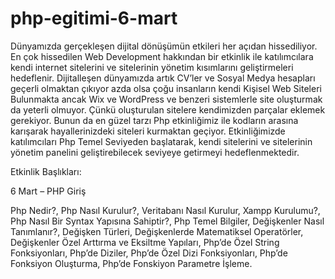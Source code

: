 # php-egitimi-6-mart

Dünyamızda gerçekleşen dijital dönüşümün etkileri her açıdan hissediliyor. En çok hissedilen Web Development hakkından bir etkinlik ile katılımcılara kendi internet sitelerini ve sitelerinin yönetim kısımlarını geliştirmeleri hedeflenir. Dijitalleşen dünyamızda artık CV’ler ve Sosyal Medya hesapları geçerli olmaktan çıkıyor azda olsa çoğu insanların kendi Kişisel Web Siteleri Bulunmakta ancak Wix ve WordPress ve benzeri sistemlerle site oluşturmak da yeterli olmuyor. Çünkü oluşturulan sitelere kendimizden parçalar eklemek gerekiyor. Bunun da en güzel tarzı Php etkinliğimiz ile kodların arasına karışarak hayallerinizdeki siteleri kurmaktan geçiyor. Etkinliğimizde katılımcıları Php Temel Seviyeden başlatarak, kendi sitelerini ve sitelerinin yönetim panelini geliştirebilecek seviyeye getirmeyi hedeflenmektedir.

Etkinlik Başlıkları: 

6 Mart – PHP Giriş

Php Nedir?, 
Php Nasıl Kurulur?,
Veritabanı Nasıl Kurulur,
Xampp Kurulumu?,
Php Nasıl Bir Syntax Yapısına Sahiptir?,
Php Temel Bilgiler,
Değişkenler Nasıl Tanımlanır?,
Değişken Türleri,
Değişkenlerde Matematiksel Operatörler,
Değişkenler Özel Arttırma ve Eksiltme Yapıları,
Php’de Özel String Fonksiyonları,
Php’de Diziler,
Php’de Özel Dizi Fonksiyonları,
Php’de Fonksiyon Oluşturma,
Php’de Fonskiyon Parametre İşleme.
